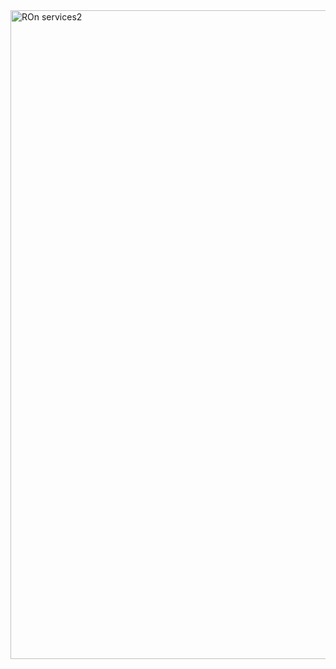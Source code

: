 <img width="1080" height="1038" alt="ROn services2" src="https://github.com/user-attachments/assets/4710eec4-58e4-41c8-ad2b-c0ac66b9d8e6" />
